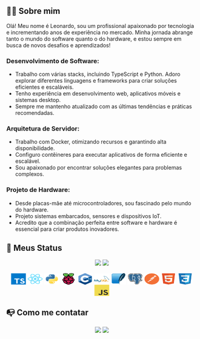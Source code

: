 <div align="left">
  
## 👨‍🎓 Sobre mim
Olá! Meu nome é Leonardo, sou um profissional apaixonado por tecnologia e incrementando anos de experiência no mercado. Minha jornada abrange tanto o mundo do software quanto o do hardware, e estou sempre em busca de novos desafios e aprendizados!

### Desenvolvimento de Software:

- Trabalho com várias stacks, incluindo TypeScript e Python. Adoro explorar diferentes linguagens e frameworks para criar soluções eficientes e escaláveis.
- Tenho experiência em desenvolvimento web, aplicativos móveis e sistemas desktop.
- Sempre me mantenho atualizado com as últimas tendências e práticas recomendadas.

### Arquitetura de Servidor:

- Trabalho com Docker, otimizando recursos e garantindo alta disponibilidade.
- Configuro contêineres para executar aplicativos de forma eficiente e escalável.
- Sou apaixonado por encontrar soluções elegantes para problemas complexos.

### Projeto de Hardware:

- Desde placas-mãe até microcontroladores, sou fascinado pelo mundo do hardware.
- Projeto sistemas embarcados, sensores e dispositivos IoT.
- Acredito que a combinação perfeita entre software e hardware é essencial para criar produtos inovadores.
</div>

## 🚀 Meus Status

<div align="center">
  <img height="150em" src="https://github-readme-stats.vercel.app/api?username=llleovianna&theme=dark&show_icons=true&hide_border=true&count_private=true"/>
  <img height="150em" src="https://github-readme-stats.vercel.app/api/top-langs/?username=llleovianna&theme=dark&show_icons=true&hide_border=true&layout=compact"/>
</div>
  <div style="display: inline_block" align="center"><br>
  <img align="center" alt="TypeScript" height="30" width="40" src="https://raw.githubusercontent.com/devicons/devicon/master/icons/typescript/typescript-original.svg">
  <img align="center" alt="React" height="30" width="40" src="https://raw.githubusercontent.com/devicons/devicon/master/icons/react/react-original.svg">
  <img align="center" alt="Python" height="30" width="40" src="https://raw.githubusercontent.com/devicons/devicon/master/icons/python/python-original.svg">
  <img align="center" alt="Raspberry Pi" height="30" width="40" src="https://raw.githubusercontent.com/devicons/devicon/master/icons/raspberrypi/raspberrypi-original.svg">
  <img align="center" alt="C++" height="30" width="40" src="https://raw.githubusercontent.com/devicons/devicon/master/icons/cplusplus/cplusplus-original.svg">
  <img align="center" alt="MySQL" height="30" width="40" src="https://raw.githubusercontent.com/devicons/devicon/master/icons/mysql/mysql-original-wordmark.svg">
  <img align="center" alt="SQLite" height="30" width="40" src="https://raw.githubusercontent.com/devicons/devicon/master/icons/sqlite/sqlite-original.svg">
  <img align="center" alt="PostgreSQL" height="30" width="40" src="https://raw.githubusercontent.com/devicons/devicon/master/icons/postgresql/postgresql-original.svg">
  <img align="center" alt="API Rest" height="30" width="40" src="https://raw.githubusercontent.com/devicons/devicon/master/icons/postman/postman-original.svg">
  <img align="center" alt="HTML5" height="30" width="40" src="https://raw.githubusercontent.com/devicons/devicon/master/icons/html5/html5-original.svg">
  <img align="center" alt="CSS3" height="30" width="40" src="https://raw.githubusercontent.com/devicons/devicon/master/icons/css3/css3-original.svg">
  <img align="center" alt="JavaScript" height="30" width="40" src="https://raw.githubusercontent.com/devicons/devicon/master/icons/javascript/javascript-original.svg">
</div>

## 📭 Como me contatar

  <p></p>
  <div align="center"> 
  <a href="https://www.linkedin.com/in/lleovianna/"><img src="https://img.shields.io/badge/-LinkedIn-%230077B5?style=for-the-badge&logo=linkedin&logoColor=white"></a> 
  <a href="https://www.instagram.com/lleovianna/"><img src="https://img.shields.io/badge/-Instagram-%23E4405F?style=for-the-badge&logo=instagram&logoColor=white"></a> 
</div>

